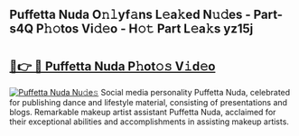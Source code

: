 ## Puffetta Nuda O𝚗𝚕yf𝚊ns L𝚎a𝚔ed N𝚞𝚍es - Part-s4Q P𝚑𝚘tos Vi𝚍𝚎o - H𝚘𝚝 Part L𝚎a𝚔s yz15j

# <h2><a href="http://kf8o0w.oniu.top/?m=Puffetta+Nuda">🔗👉 🔴 Puffetta Nuda P𝚑ot𝚘𝚜 V𝚒d𝚎o</a></h2>

[![Puffetta Nuda Nu𝚍e𝚜](https://i.imgur.com/0qMVB7G.gif)](http://kf8o0w.oniu.top/?m=Puffetta+Nuda)
Social media personality Puffetta Nuda, celebrated for publishing dance and lifestyle material, consisting of presentations and blogs. Remarkable makeup artist assistant Puffetta Nuda, acclaimed for their exceptional abilities and accomplishments in assisting makeup artists.  
